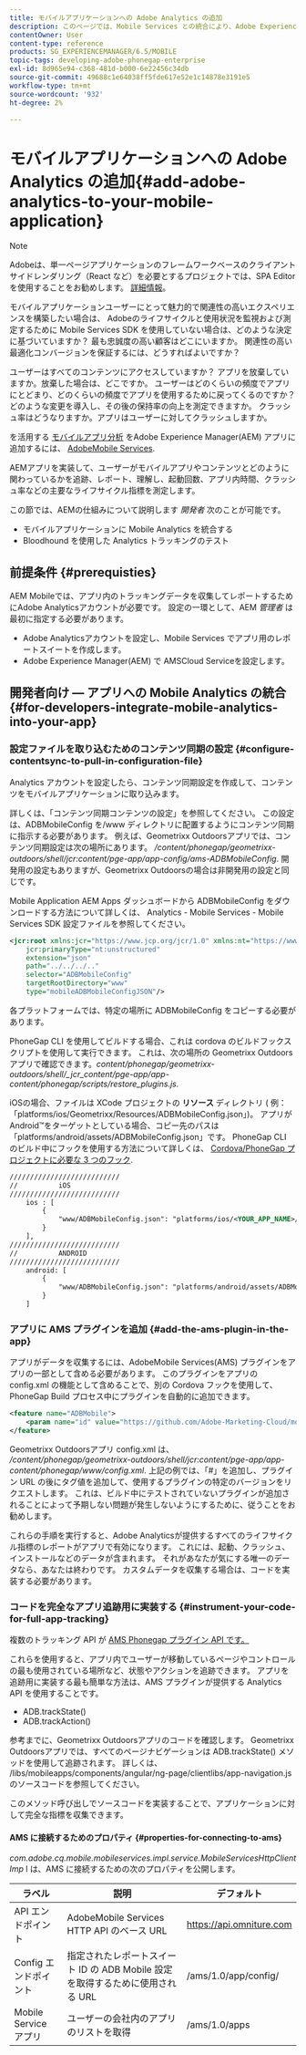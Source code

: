 ```yaml
---
title: モバイルアプリケーションへの Adobe Analytics の追加
description: このページでは、Mobile Services との統合により、Adobe Experience Managerアプリでモバイルアプリ分析を使用する方法について説明します。
contentOwner: User
content-type: reference
products: SG_EXPERIENCEMANAGER/6.5/MOBILE
topic-tags: developing-adobe-phonegap-enterprise
exl-id: 8d965e94-c368-481d-b000-6e22456c34db
source-git-commit: 49688c1e64038ff5fde617e52e1c14878e3191e5
workflow-type: tm+mt
source-wordcount: '932'
ht-degree: 2%

---
```


# モバイルアプリケーションへの Adobe Analytics の追加{#add-adobe-analytics-to-your-mobile-application}

>[!NOTE]
>
>Adobeは、単一ページアプリケーションのフレームワークベースのクライアントサイドレンダリング（React など）を必要とするプロジェクトでは、SPA Editor を使用することをお勧めします。 [詳細情報](/help/sites-developing/spa-overview.md)。

モバイルアプリケーションユーザーにとって魅力的で関連性の高いエクスペリエンスを構築したい場合は、 Adobeのライフサイクルと使用状況を監視および測定するために Mobile Services SDK を使用していない場合は、どのような決定に基づいていますか？ 最も忠誠度の高い顧客はどこにいますか。 関連性の高い最適化コンバージョンを保証するには、どうすればよいですか？

ユーザーはすべてのコンテンツにアクセスしていますか？ アプリを放棄していますか。放棄した場合は、どこですか。 ユーザーはどのくらいの頻度でアプリにとどまり、どのくらいの頻度でアプリを使用するために戻ってくるのですか？ どのような変更を導入し、その後の保持率の向上を測定できますか。 クラッシュ率はどうなりますか。アプリはユーザーに対してクラッシュしますか。

を活用する [モバイルアプリ分析](https://business.adobe.com/products/analytics/mobile-marketing.html) をAdobe Experience Manager(AEM) アプリに追加するには、 [AdobeMobile Services](https://business.adobe.com/products/campaign/mobile-marketing.html).

AEMアプリを実装して、ユーザーがモバイルアプリやコンテンツとどのように関わっているかを追跡、レポート、理解し、起動回数、アプリ内時間、クラッシュ率などの主要なライフサイクル指標を測定します。

この節では、AEMの仕組みについて説明します *開発者* 次のことが可能です。

* モバイルアプリケーションに Mobile Analytics を統合する
* Bloodhound を使用した Analytics トラッキングのテスト

## 前提条件 {#prerequisties}

AEM Mobileでは、アプリ内のトラッキングデータを収集してレポートするためにAdobe Analyticsアカウントが必要です。 設定の一環として、AEM *管理者* は最初に指定する必要があります。

* Adobe Analyticsアカウントを設定し、Mobile Services でアプリ用のレポートスイートを作成します。
* Adobe Experience Manager(AEM) で AMSCloud Serviceを設定します。

## 開発者向け — アプリへの Mobile Analytics の統合 {#for-developers-integrate-mobile-analytics-into-your-app}

### 設定ファイルを取り込むためのコンテンツ同期の設定 {#configure-contentsync-to-pull-in-configuration-file}

Analytics アカウントを設定したら、コンテンツ同期設定を作成して、コンテンツをモバイルアプリケーションに取り込みます。

詳しくは、「コンテンツ同期コンテンツの設定」を参照してください。 この設定は、ADBMobileConfig を/www ディレクトリに配置するようにコンテンツ同期に指示する必要があります。 例えば、Geometrixx Outdoorsアプリでは、コンテンツ同期設定は次の場所にあります。 */content/phonegap/geometrixx-outdoors/shell/jcr:content/pge-app/app-config/ams-ADBMobileConfig*. 開発用の設定もありますが、Geometrixx Outdoorsの場合は非開発用の設定と同じです。

Mobile Application AEM Apps ダッシュボードから ADBMobileConfig をダウンロードする方法について詳しくは、 Analytics - Mobile Services - Mobile Services SDK 設定ファイルを参照してください。

```xml
<jcr:root xmlns:jcr="https://www.jcp.org/jcr/1.0" xmlns:nt="https://www.jcp.org/jcr/nt/1.0"
    jcr:primaryType="nt:unstructured"
    extension="json"
    path="../../../.."
    selector="ADBMobileConfig"
    targetRootDirectory="www"
    type="mobileADBMobileConfigJSON"/>
```

各プラットフォームでは、特定の場所に ADBMobileConfig をコピーする必要があります。

PhoneGap CLI を使用してビルドする場合、これは cordova のビルドフックスクリプトを使用して実行できます。 これは、次の場所の Geometrixx Outdoors アプリで確認できます。*content/phonegap/geometrixx-outdoors/shell/_jcr_content/pge-app/app-content/phonegap/scripts/restore_plugins.js.*

iOSの場合、ファイルは XCode プロジェクトの **リソース** ディレクトリ ( 例：「platforms/ios/Geometrixx/Resources/ADBMobileConfig.json」)。 アプリが Android™をターゲットとしている場合、コピー先のパスは「platforms/android/assets/ADBMobileConfig.json」です。 PhoneGap CLI のビルド中にフックを使用する方法について詳しくは、 [Cordova/PhoneGap プロジェクトに必要な 3 つのフック](https://gist.github.com/jlcarvalho/22402d013bc72f795d45a01836ce735c).

```xml
///////////////////////////
//          iOS
///////////////////////////
    ios : [
        {
            "www/ADBMobileConfig.json": "platforms/ios/<YOUR_APP_NAME>/Resources/ADBMobileConfig.json"
        }
    ],
///////////////////////////
//          ANDROID
///////////////////////////
    android: [
        {
            "www/ADBMobileConfig.json": "platforms/android/assets/ADBMobileConfig.json"
        }
    ]
```

### アプリに AMS プラグインを追加 {#add-the-ams-plugin-in-the-app}

アプリがデータを収集するには、AdobeMobile Services(AMS) プラグインをアプリの一部として含める必要があります。 このプラグインをアプリの config.xml の機能として含めることで、別の Cordova フックを使用して、PhoneGap Build プロセス中にプラグインを自動的に追加できます。

```xml
<feature name="ADBMobile">
    <param name="id" value="https://github.com/Adobe-Marketing-Cloud/mobile-services#0482f9cedf90c98a8d4b07219ece1933b2e46a60"/>
</feature>
```

Geometrixx Outdoorsアプリ config.xml は、 */content/phonegap/geometrixx-outdoors/shell/jcr:content/pge-app/app-content/phonegap/www/config.xml*. 上記の例では、「#」を追加し、プラグイン URL の後にタグ値を追加して、使用するプラグインの特定のバージョンをリクエストします。 これは、ビルド中にテストされていないプラグインが追加されることによって予期しない問題が発生しないようにするために、従うことをお勧めします。

これらの手順を実行すると、Adobe Analyticsが提供するすべてのライフサイクル指標のレポートがアプリで有効になります。 これには、起動、クラッシュ、インストールなどのデータが含まれます。 それがあなたが気にする唯一のデータなら、あなたは終わりです。 カスタムデータを収集する場合は、コードを実装する必要があります。

### コードを完全なアプリ追跡用に実装する {#instrument-your-code-for-full-app-tracking}

複数のトラッキング API が [AMS Phonegap プラグイン API です。](https://github.com/Adobe-Marketing-Cloud/mobile-services/blob/master/docs/ios/phonegap/phonegap-methods.md)

これらを使用すると、アプリ内でユーザーが移動しているページやコントロールの最も使用されている場所など、状態やアクションを追跡できます。 アプリを追跡用に実装する最も簡単な方法は、AMS プラグインが提供する Analytics API を使用することです。

* ADB.trackState()
* ADB.trackAction()

参考までに、Geometrixx Outdoorsアプリのコードを確認します。 Geometrixx Outdoorsアプリでは、すべてのページナビゲーションは ADB.trackState() メソッドを使用して追跡されます。 詳しくは、 /libs/mobileapps/components/angular/ng-page/clientlibs/app-navigation.jsのソースコードを参照してください。

このメソッド呼び出しでソースコードを実装することで、アプリケーションに対して完全な指標を収集できます。

#### AMS に接続するためのプロパティ {#properties-for-connecting-to-ams}

*com.adobe.cq.mobile.mobileservices.impl.service.MobileServicesHttpClientImp* l は、AMS に接続するための次のプロパティを公開します。

| **ラベル** | **説明** | **デフォルト** |
|---|---|---|
| API エンドポイント | AdobeMobile Services HTTP API のベース URL | https://api.omniture.com |
| Config エンドポイント | 指定されたレポートスイート ID の ADB Mobile 設定を取得するために使用される URL | /ams/1.0/app/config/ |
| Mobile Service アプリ | ユーザーの会社内のアプリのリストを取得 | /ams/1.0/apps |
